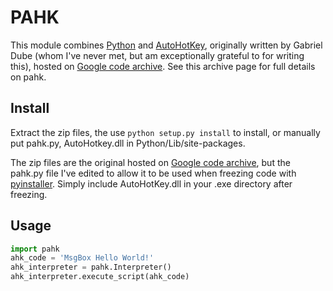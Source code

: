 # PAHK
This module combines [Python](http://Python.org) and [AutoHotKey](https://autohotkey.com/), originally written by Gabriel Dube (whom I've never met, but am exceptionally grateful to for writing this), hosted on [Google code archive](https://code.google.com/p/pahk/). See this archive page for full details on pahk.

## Install
Extract the zip files, the use `python setup.py install` to install, or manually put pahk.py, AutoHotkey.dll in Python/Lib/site-packages.

The zip files are the original hosted on [Google code archive](https://code.google.com/p/pahk/), but the pahk.py file I've edited to allow it to be used when freezing code with [pyinstaller](http://www.pyinstaller.org/). Simply include AutoHotKey.dll in your .exe directory after freezing.

## Usage
```python
import pahk
ahk_code = 'MsgBox Hello World!'
ahk_interpreter = pahk.Interpreter()
ahk_interpreter.execute_script(ahk_code)
```
